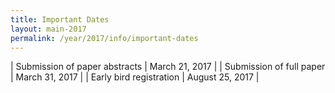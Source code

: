 ```yaml
---
title: Important Dates
layout: main-2017
permalink: /year/2017/info/important-dates
---
```


| Submission of paper abstracts  | March 21, 2017 |
| Submission of full paper       | March 31, 2017 |
| Early bird registration        | August 25, 2017 |

